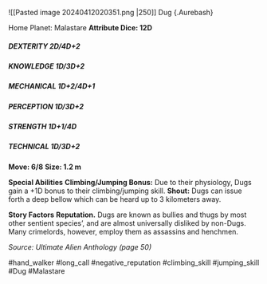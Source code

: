 ![[Pasted image 20240412020351.png |250]]
Dug {.Aurebash}

Home Planet: Malastare
**Attribute Dice: 12D**
##### DEXTERITY 2D/4D+2
##### KNOWLEDGE 1D/3D+2
##### MECHANICAL 1D+2/4D+1
##### PERCEPTION 1D/3D+2
##### STRENGTH 1D+1/4D
##### TECHNICAL 1D/3D+2
**Move: 6/8**
**Size: 1.2 m**

**Special Abilities**
**Climbing/Jumping Bonus:** Due to their physiology, Dugs gain a +1D bonus to their climbing/jumping skill. 
**Shout:** Dugs can issue forth a deep bellow which can be heard up to 3 kilometers away.

**Story Factors**
**Reputation.** Dugs are known as bullies and thugs by most other sentient species’, and are almost universally disliked by non-Dugs. Many crimelords, however, employ them as assassins and henchmen.

*Source: Ultimate Alien Anthology (page 50)*

#hand_walker #long_call #negative_reputation 
#climbing_skill #jumping_skill
#Dug #Malastare 
